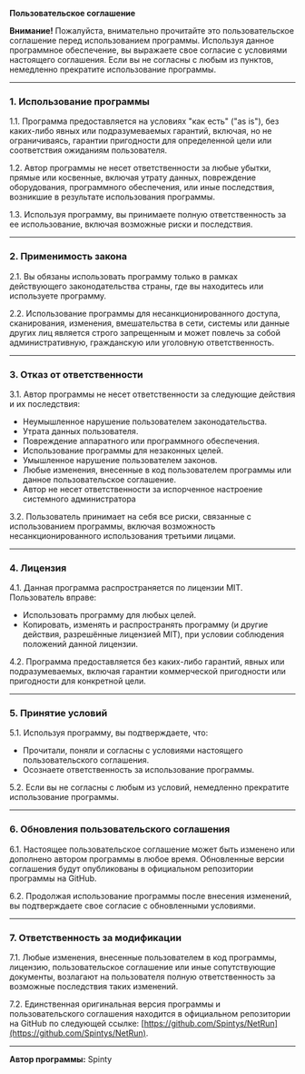 **Пользовательское соглашение**

**Внимание!**
Пожалуйста, внимательно прочитайте это пользовательское соглашение перед использованием программы. Используя данное программное обеспечение, вы выражаете свое согласие с условиями настоящего соглашения. Если вы не согласны с любым из пунктов, немедленно прекратите использование программы.

---

### **1. Использование программы**
1.1. Программа предоставляется на условиях "как есть" ("as is"), без каких-либо явных или подразумеваемых гарантий, включая, но не ограничиваясь, гарантии пригодности для определенной цели или соответствия ожиданиям пользователя.

1.2. Автор программы не несет ответственности за любые убытки, прямые или косвенные, включая утрату данных, повреждение оборудования, программного обеспечения, или иные последствия, возникшие в результате использования программы.

1.3. Используя программу, вы принимаете полную ответственность за ее использование, включая возможные риски и последствия.

---

### **2. Применимость закона**
2.1. Вы обязаны использовать программу только в рамках действующего законодательства страны, где вы находитесь или используете программу.

2.2. Использование программы для несанкционированного доступа, сканирования, изменения, вмешательства в сети, системы или данные других лиц является строго запрещенным и может повлечь за собой административную, гражданскую или уголовную ответственность.

---

### **3. Отказ от ответственности**
3.1. Автор программы не несет ответственности за следующие действия и их последствия:
  - Неумышленное нарушение пользователем законодательства.
  - Утрата данных пользователя.
  - Повреждение аппаратного или программного обеспечения.
  - Использование программы для незаконных целей.
  - Умышленное нарушение пользователем законов.
  - Любые изменения, внесенные в код пользователем программы или данное пользовательское соглашение.
  - Автор не несет ответственности за испорченное настроение системного администратора

3.2. Пользователь принимает на себя все риски, связанные с использованием программы, включая возможность несанкционированного использования третьими лицами.

---

### **4. Лицензия**
4.1. Данная программа распространяется по лицензии MIT. Пользователь вправе:
  - Использовать программу для любых целей.
  - Копировать, изменять и распространять программу (и другие действия, разрешённые лицензией MIT), при условии соблюдения положений данной лицензии.

4.2. Программа предоставляется без каких-либо гарантий, явных или подразумеваемых, включая гарантии коммерческой пригодности или пригодности для конкретной цели.

---

### **5. Принятие условий**
5.1. Используя программу, вы подтверждаете, что:
  - Прочитали, поняли и согласны с условиями настоящего пользовательского соглашения.
  - Осознаете ответственность за использование программы.

5.2. Если вы не согласны с любым из условий, немедленно прекратите использование программы.

---

### **6. Обновления пользовательского соглашения**
6.1. Настоящее пользовательское соглашение может быть изменено или дополнено автором программы в любое время. Обновленные версии соглашения будут опубликованы в официальном репозитории программы на GitHub.

6.2. Продолжая использование программы после внесения изменений, вы подтверждаете свое согласие с обновленными условиями.

---

### **7. Ответственность за модификации**
7.1. Любые изменения, внесенные пользователем в код программы, лицензию, пользовательское соглашение или иные сопутствующие документы, возлагают на пользователя полную ответственность за возможные последствия таких изменений.

7.2. Единственная оригинальная версия программы и пользовательского соглашения находится в официальном репозитории на GitHub по следующей ссылке: [https://github.com/Spintys/NetRun](https://github.com/Spintys/NetRun).

---

**Автор программы:** Spinty

